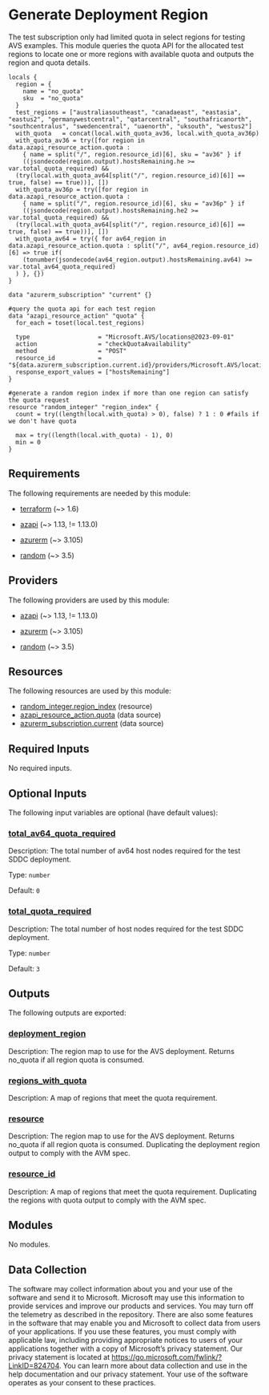 <!-- BEGIN_TF_DOCS -->
# Generate Deployment Region

The test subscription only had limited quota in select regions for testing AVS examples. This module queries the quota API for the allocated test regions to locate one or more regions with available quota and outputs the region and quota details.

```hcl
locals {
  region = {
    name = "no_quota"
    sku  = "no_quota"
  }
  test_regions = ["australiasoutheast", "canadaeast", "eastasia", "eastus2", "germanywestcentral", "qatarcentral", "southafricanorth", "southcentralus", "swedencentral", "uaenorth", "uksouth", "westus2"]
  with_quota   = concat(local.with_quota_av36, local.with_quota_av36p)
  with_quota_av36 = try([for region in data.azapi_resource_action.quota :
    { name = split("/", region.resource_id)[6], sku = "av36" } if
    ((jsondecode(region.output).hostsRemaining.he >= var.total_quota_required) &&
  (try(local.with_quota_av64[split("/", region.resource_id)[6]] == true, false) == true))], [])
  with_quota_av36p = try([for region in data.azapi_resource_action.quota :
    { name = split("/", region.resource_id)[6], sku = "av36p" } if
    ((jsondecode(region.output).hostsRemaining.he2 >= var.total_quota_required) &&
  (try(local.with_quota_av64[split("/", region.resource_id)[6]] == true, false) == true))], [])
  with_quota_av64 = try({ for av64_region in data.azapi_resource_action.quota : split("/", av64_region.resource_id)[6] => true if(
    (tonumber(jsondecode(av64_region.output).hostsRemaining.av64) >= var.total_av64_quota_required)
  ) }, {})
}

data "azurerm_subscription" "current" {}

#query the quota api for each test region
data "azapi_resource_action" "quota" {
  for_each = toset(local.test_regions)

  type                   = "Microsoft.AVS/locations@2023-09-01"
  action                 = "checkQuotaAvailability"
  method                 = "POST"
  resource_id            = "${data.azurerm_subscription.current.id}/providers/Microsoft.AVS/locations/${each.key}"
  response_export_values = ["hostsRemaining"]
}

#generate a random region index if more than one region can satisfy the quota request
resource "random_integer" "region_index" {
  count = try((length(local.with_quota) > 0), false) ? 1 : 0 #fails if we don't have quota

  max = try((length(local.with_quota) - 1), 0)
  min = 0
}
```

<!-- markdownlint-disable MD033 -->
## Requirements

The following requirements are needed by this module:

- <a name="requirement_terraform"></a> [terraform](#requirement\_terraform) (~> 1.6)

- <a name="requirement_azapi"></a> [azapi](#requirement\_azapi) (~> 1.13, != 1.13.0)

- <a name="requirement_azurerm"></a> [azurerm](#requirement\_azurerm) (~> 3.105)

- <a name="requirement_random"></a> [random](#requirement\_random) (~> 3.5)

## Providers

The following providers are used by this module:

- <a name="provider_azapi"></a> [azapi](#provider\_azapi) (~> 1.13, != 1.13.0)

- <a name="provider_azurerm"></a> [azurerm](#provider\_azurerm) (~> 3.105)

- <a name="provider_random"></a> [random](#provider\_random) (~> 3.5)

## Resources

The following resources are used by this module:

- [random_integer.region_index](https://registry.terraform.io/providers/hashicorp/random/latest/docs/resources/integer) (resource)
- [azapi_resource_action.quota](https://registry.terraform.io/providers/Azure/azapi/latest/docs/data-sources/resource_action) (data source)
- [azurerm_subscription.current](https://registry.terraform.io/providers/hashicorp/azurerm/latest/docs/data-sources/subscription) (data source)

<!-- markdownlint-disable MD013 -->
## Required Inputs

No required inputs.

## Optional Inputs

The following input variables are optional (have default values):

### <a name="input_total_av64_quota_required"></a> [total\_av64\_quota\_required](#input\_total\_av64\_quota\_required)

Description: The total number of av64 host nodes required for the test SDDC deployment.

Type: `number`

Default: `0`

### <a name="input_total_quota_required"></a> [total\_quota\_required](#input\_total\_quota\_required)

Description: The total number of host nodes required for the test SDDC deployment.

Type: `number`

Default: `3`

## Outputs

The following outputs are exported:

### <a name="output_deployment_region"></a> [deployment\_region](#output\_deployment\_region)

Description: The region map to use for the AVS deployment. Returns no\_quota if all region quota is consumed.

### <a name="output_regions_with_quota"></a> [regions\_with\_quota](#output\_regions\_with\_quota)

Description: A map of regions that meet the quota requirement.

### <a name="output_resource"></a> [resource](#output\_resource)

Description: The region map to use for the AVS deployment. Returns no\_quota if all region quota is consumed. Duplicating the deployment region output to comply with the AVM spec.

### <a name="output_resource_id"></a> [resource\_id](#output\_resource\_id)

Description: A map of regions that meet the quota requirement. Duplicating the regions with quota output to comply with the AVM spec.

## Modules

No modules.

<!-- markdownlint-disable-next-line MD041 -->
## Data Collection

The software may collect information about you and your use of the software and send it to Microsoft. Microsoft may use this information to provide services and improve our products and services. You may turn off the telemetry as described in the repository. There are also some features in the software that may enable you and Microsoft to collect data from users of your applications. If you use these features, you must comply with applicable law, including providing appropriate notices to users of your applications together with a copy of Microsoft’s privacy statement. Our privacy statement is located at <https://go.microsoft.com/fwlink/?LinkID=824704>. You can learn more about data collection and use in the help documentation and our privacy statement. Your use of the software operates as your consent to these practices.
<!-- END_TF_DOCS -->
